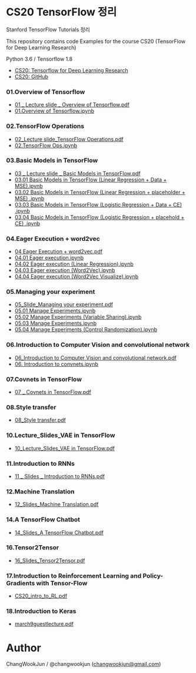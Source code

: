 # CS20 TensorFlow 정리
Stanford TensorFlow Tutorials 정리  

This repository contains code Examples for the course CS20 (TensorFlow for Deep Learning Research)  

Python 3.6 / Tensorflow 1.8  

* [CS20: Tensorflow for Deep Learning Research](http://web.stanford.edu/class/cs20si/syllabus.html) 
* [CS20: GitHub](https://github.com/chiphuyen/stanford-tensorflow-tutorials) 

  
### 01.Overview of Tensorflow    
  * [01 _ Lecture slide _ Overview of Tensorflow.pdf](https://github.com/thezili-changwook/StudyBook/blob/master/DeepLearningBooks/CS%2020_Tensorflow%20for%20Deep%20Learning%20Research/01%20_%20Lecture%20slide%20_%20Overview%20of%20Tensorflow.pdf)  
  * [01.Overview of Tensorflow.ipynb](https://github.com/thezili-changwook/CS20/blob/master/01.Overview%20of%20Tensorflow.ipynb)    
  
### 02.TensorFlow Operations   
  * [02_Lecture slide_TensorFlow Operations.pdf](https://github.com/thezili-changwook/StudyBook/blob/master/DeepLearningBooks/CS%2020_Tensorflow%20for%20Deep%20Learning%20Research/02_Lecture%20slide_TensorFlow%20Operations.pdf)  
  * [02.TensorFlow Ops.ipynb](https://github.com/thezili-changwook/CS20/blob/master/02.TensorFlow%20Ops.ipynb)   
  
### 03.Basic Models in TensorFlow    
  * [03 _ Lecture slide _ Basic Models in TensorFlow.pdf](https://github.com/thezili-changwook/StudyBook/blob/master/DeepLearningBooks/CS%2020_Tensorflow%20for%20Deep%20Learning%20Research/03%20_%20Lecture%20slide%20_%20Basic%20Models%20in%20TensorFlow.pdf)  
  * [03.01 Basic Models in TensorFlow (Linear Regression + Data + MSE).ipynb](https://github.com/changwookjun/CS20/blob/master/03.01%20Basic%20Models%20in%20TensorFlow%20(Linear%20Regression%20%2B%20Data%20%2B%20MSE).ipynb) 
  * [03.02 Basic Models in TensorFlow (Linear Regression + placeholder + MSE) .ipynb](https://github.com/changwookjun/CS20/blob/master/03.01%20Basic%20Models%20in%20TensorFlow%20(Linear%20Regression%20%2B%20Data%20%2B%20MSE).ipynb)  
  * [03.03 Basic Models in TensorFlow (Logistic Regression + Data + CE) .ipynb](https://github.com/changwookjun/CS20/blob/master/03.03%20Basic%20Models%20in%20TensorFlow%20(Logistic%20Regression%20%2B%20Data%20%2B%20CE)%20.ipynb)  
  * [03.04 Basic Models in TensorFlow (Logistic Regression + placehold + CE) .ipynb](https://github.com/changwookjun/CS20/blob/master/03.04%20Basic%20Models%20in%20TensorFlow%20(Logistic%20Regression%20%2B%20placehold%20%2B%20CE)%20.ipynb)  
  
### 04.Eager Execution + word2vec   
  * [04 Eager Execution + word2vec.pdf](https://github.com/thezili-changwook/StudyBook/blob/master/DeepLearningBooks/CS%2020_Tensorflow%20for%20Deep%20Learning%20Research/04%20Eager%20Execution%20%2B%20word2vec.pdf)  
  * [04.01 Eager execution.ipynb](https://github.com/changwookjun/CS20/blob/master/04.01%20Eager%20execution.ipynb) 
  * [04.02 Eager execution (Linear Regression).ipynb](https://github.com/changwookjun/CS20/blob/master/04.02%20Eager%20execution%20(Linear%20Regression).ipynb)  
  * [04.03 Eager execution (Word2Vec).ipynb](https://github.com/changwookjun/CS20/blob/master/04.03%20Eager%20execution%20(Word2Vec).ipynb)  
  * [04.04 Eager execution (Word2Vec Visualize).ipynb](https://github.com/changwookjun/CS20/blob/master/04.04%20Eager%20execution%20(Word2Vec%20Visualize).ipynb)  

### 05.Managing your experiment  
  * [05_Slide_Managing your experiment.pdf](https://github.com/thezili-changwook/StudyBook/blob/master/DeepLearningBooks/CS%2020_Tensorflow%20for%20Deep%20Learning%20Research/05_Slide_Managing%20your%20experiment.pdf)  
  * [05.01 Manage Experiments.ipynb](https://github.com/changwookjun/CS20/blob/master/05.01%20Manage%20Experiments.ipynb) 
  * [05.02 Manage Experiments (Variable Sharing).ipynb](https://github.com/changwookjun/CS20/blob/master/05.02%20Manage%20Experiments%20(Variable%20Sharing).ipynb)  
  * [05.03 Manage Experiments.ipynb](https://github.com/changwookjun/CS20/blob/master/05.03%20Manage%20Experiments.ipynb)  
  * [05.04 Manage Experiments (Control Randomization).ipynb](https://github.com/changwookjun/CS20/blob/master/05.04%20Manage%20Experiments%20(Control%20Randomization).ipynb)  
  
  
### 06.Introduction to Computer Vision and convolutional network  
  * [06_Introduction to Computer Vision and convolutional network.pdf](https://github.com/thezili-changwook/StudyBook/blob/master/DeepLearningBooks/CS%2020_Tensorflow%20for%20Deep%20Learning%20Research/06_Introduction%20to%20Computer%20Vision%20and%20convolutional%20network.pdf)  
  * [06. Introduction to convnets.ipynb](https://github.com/changwookjun/CS20/blob/master/06.%20Introduction%20to%20convnets.ipynb)
  
### 07.Covnets in TensorFlow    
  * [07 _ Covnets in TensorFlow.pdf](https://github.com/thezili-changwook/StudyBook/blob/master/DeepLearningBooks/CS%2020_Tensorflow%20for%20Deep%20Learning%20Research/07%20_%20Covnets%20in%20TensorFlow.pdf)  
  
### 08.Style transfer    
  * [08_Style transfer.pdf](https://github.com/thezili-changwook/StudyBook/blob/master/DeepLearningBooks/CS%2020_Tensorflow%20for%20Deep%20Learning%20Research/08_Style%20transfer.pdf)  
  
### 10.Lecture_Slides_VAE in TensorFlow    
  * [10_Lecture_Slides_VAE in TensorFlow.pdf](https://github.com/thezili-changwook/StudyBook/blob/master/DeepLearningBooks/CS%2020_Tensorflow%20for%20Deep%20Learning%20Research/10_Lecture_Slides_VAE%20in%20TensorFlow.pdf)  
  
### 11.Introduction to RNNs    
  * [11 _ Slides _ Introduction to RNNs.pdf](https://github.com/thezili-changwook/StudyBook/blob/master/DeepLearningBooks/CS%2020_Tensorflow%20for%20Deep%20Learning%20Research/11%20_%20Slides%20_%20Introduction%20to%20RNNs.pdf)  
  
### 12.Machine Translation    
  * [12_Slides_Machine Translation.pdf](https://github.com/thezili-changwook/StudyBook/blob/master/DeepLearningBooks/CS%2020_Tensorflow%20for%20Deep%20Learning%20Research/12_Slides_Machine%20Translation.pdf)  
  
### 14.A TensorFlow Chatbot    
  * [14_Slides_A TensorFlow Chatbot.pdf](https://github.com/thezili-changwook/StudyBook/blob/master/DeepLearningBooks/CS%2020_Tensorflow%20for%20Deep%20Learning%20Research/14_Slides_A%20TensorFlow%20Chatbot.pdf)  
  
### 16.Tensor2Tensor    
  * [16_Slides_Tensor2Tensor.pdf](https://github.com/thezili-changwook/StudyBook/blob/master/DeepLearningBooks/CS%2020_Tensorflow%20for%20Deep%20Learning%20Research/16_Slides_Tensor2Tensor.pdf)  
  
### 17.Introduction to Reinforcement Learning and Policy-Gradients with Tensor-Flow    
  * [CS20_intro_to_RL.pdf](https://github.com/thezili-changwook/StudyBook/blob/master/DeepLearningBooks/CS%2020_Tensorflow%20for%20Deep%20Learning%20Research/CS20_intro_to_RL.pdf)  
  
### 18.Introduction to Keras    
  * [march9guestlecture.pdf](https://github.com/thezili-changwook/StudyBook/blob/master/DeepLearningBooks/CS%2020_Tensorflow%20for%20Deep%20Learning%20Research/march9guestlecture.pdf)  
  

# Author
ChangWookJun / @changwookjun (changwookjun@gmail.com)
